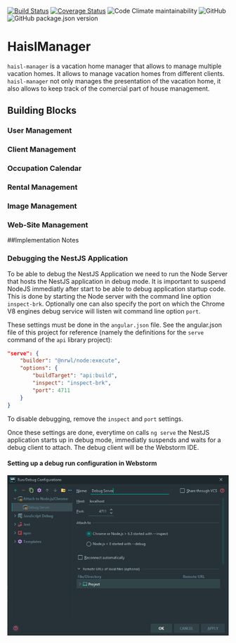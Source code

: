 [![Build Status](https://travis-ci.org/afluegge/haisl-manager.svg?branch=master)](https://travis-ci.org/afluegge/haisl-manager)
[![Coverage Status](https://coveralls.io/repos/github/afluegge/haisl-manager/badge.svg?branch=master)](https://coveralls.io/github/afluegge/haisl-manager?branch=master)
![Code Climate maintainability](https://img.shields.io/codeclimate/maintainability-percentage/afluegge/haisl-manager)
![GitHub](https://img.shields.io/github/license/afluegge/haisl-manager)
![GitHub package.json version](https://img.shields.io/github/package-json/v/afluegge/haisl-manager)

# HaislManager

`haisl-manager` is a vacation home manager that allows to manage multiple vacation homes.  It allows to manage vacation homes
 from different clients.  `haisl-manager` not only manages the presentation of the vacation home, it also allows to keep
 track of the comercial part of house management.
 
 ## Building Blocks

### User Management


### Client Management


### Occupation Calendar


### Rental Management


### Image Management


### Web-Site Management


##Implementation Notes

### Debugging the NestJS Application

To be able to debug the NestJS Application we need to run the Node Server that hosts the NestJS application in
debug mode.  It is important to suspend NodeJS immediatly after start to be able to debug application startup code.
This is done by starting the Node server with the command line option `inspect-brk`.  Optionally one can also
specify the port on which the Chrome V8 engines debug service will listen wit command line option `port`.

These settings must be done in the `angular.json` file.  See the angular.json file of this project for reference 
(namely the definitions for the `serve` command of the `api` library project):

```json
"serve": {
    "builder": "@nrwl/node:execute",
    "options": {
        "buildTarget": "api:build",
        "inspect": "inspect-brk",
        "port": 4711
    }
}
```

To disable debugging, remove the `inspect` and `port` settings.

Once these settings are done, everytime on calls `ng serve` the NestJS application starts up in debug mode, immediatly 
suspends and waits for a debug client to attach.  The debug client will be the Webstorm IDE.

#### Setting up a debug run configuration in Webstorm

![run configuration](resources/screenshot.png)
